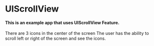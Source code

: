 # UIScrollView

#### This is an example app that uses UIScrollView Feature.

There are 3 icons in the center of the screen 
The user has the ability to scroll left or right of the screen and see the icons.


